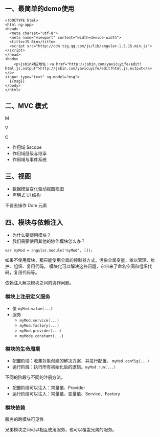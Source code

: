 ## 一、最简单的demo使用
```
<!DOCTYPE html>
<html ng-app>
<head>
  <meta charset="utf-8">
  <meta name="viewport" content="width=device-width">
  <title>JS Bin</title>
  <script src="http://cdn.tig.qq.com/js/lib/angular-1.3.15.min.js"></script>
</head>
<body>
    <p>jsbin对应地址：<a href="http://jsbin.com/yavicuyife/edit?html,js,output">http://jsbin.com/yavicuyife/edit?html,js,output</a></p>
<input type="text" ng-model="msg">
  {{msg}}
</body>
</html>
```
## 二、MVC 模式

M

V

C

- 作用域 $scope
- 作用域层级与继承
- 作用域与事件系统

## 三、视图

- 数据模型变化驱动视图视图
- 声明式 UI 结构

不要去操作 Dom 元素

## 四、模块与依赖注入

- 为什么要使用模块？
- 我们需要使用其他的协作模块怎么办？

```
var myMod = angular.module('myMod', []);
```
如果不使用模块，那只能使用全局的控制器方式。污染全局变量，难以管理、维护、组织、复用代码。
模块化可以解决这些问题，它带来了命名空间和组织代码，复用代码等。

依赖注入解决模块之间的协作问题。

### 模块上注册定义服务

- 值 ```myMod.value(...)```
- 服务
  - ```myMod.service(...)```
  - ```myMod.factory(...)```
  - ```myMod.provider(...)```
  - ```myMode.constant(...)```
  
### 模块的生命周期
- 配置阶段：收集对象创建的解决方案，并进行配置。 ```myMod.config(...)```
- 运行阶段：执行所有初始化后的逻辑。```myMod.run(...)```

不同的阶段与不同的注册方法。

- 配置阶段可以注入：常量值、Provider
- 运行阶段可以注入：常量值、变量值、Service、Factory

### 模块依赖

服务的跨模块可见性

兄弟模块之间可以相互使用服务，也可以覆盖兄弟的服务。